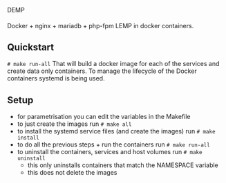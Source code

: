 DEMP
####

Docker + nginx + mariadb + php-fpm
LEMP in docker containers.

## Quickstart
`# make run-all`
That will build a docker image for each of the services and
create data only containers. To manage the lifecycle of the
Docker containers systemd is being used.

## Setup
- for parametrisation you can edit the variables in the Makefile
- to just create the images run `# make all`
- to install the systemd service files (and create the images) run `# make install`
- to do all the previous steps + run the containers run `# make run-all`
- to uninstall the containers, services and host volumes run `# make uninstall`
    - this only uninstalls containers that match the NAMESPACE variable
    - this does not delete the images
